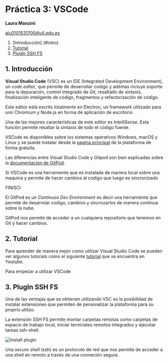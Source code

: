 # Práctica 3: VSCode

**Laura Manzini**

alu0101531700@ull.edu.es 

1. [Introducción] (#intro)
2. [Tutorial](#tutorial)
3. [PlugIn SSH FS](#plugin)

<a name = "intro"><a> 
## 1. Introducción

**Visual Studio Code** (VSC) es un IDE (Integrated Development Environment), un *code editor*, que permite de desarrollar codigo y adémas incluye soporte para la depuración, control integrado de Git, resaltado de sintaxis, finalización inteligente de código, fragmentos y refactorización de código.

Este editor está escrito totalmente en Electron, un framework utilizado para unir Chromium y Node.js en forma de aplicación de escritorio.

Una de las mejores características de este editor es *IntelliSense*. Esta función permite resaltar la sintaxis de todo el código fuente.

VSCode es disponibles sobre los sistemas operativos Windows, macOS y Linux y se puede instalar desde la [pagína principal](https://code.visualstudio.com/download) de la plataforma de forma gratuita.

Las diferencias entre Visual Studio Code y Gitpod son bien explicadas sobre la [documentación de GitPod](https://www.gitpod.io/blog/visual-studio-online-vs-gitpod).

Si VSCode es una herramiente que es instalada de manera local sobre una maquina y permite de hacer cambios al codigo que luego es sincronizado 

FINISCI

El GitPod es un *Continuos Dev Environment* es decir una herramienta que permite de desarrolar codigo,  cambios y sincrozarlos de manera continua sobre la nube.

GitPod nos permite de acceder a un cualquiera repositorio que tenemos en Git y hacer cambios. 

<a name = "tutorial"><a> 
## 2. Tutorial

Para aprender de manera mejor como utilizar Visual Studio Code se pueden ver algunos tutorials como el siguiente [tutorial](https://www.youtube.com/watch?v=VqCgcpAypFQ&ab_channel=Academind) que se encuentra en Youtube.

Para empezar a utilizar VSCode 

<a name = "plugin"><a> 
## 3. PlugIn SSH FS

Una de las ventajas que se obtienen utilizando VSC es la posibilidad de instalar extensiones que permiten de personalizar la plataforma para su proprio utilizo. 

La extensión SSH FS permite montar carpetas remotas como carpetas de espacio de trabajo local, iniciar terminales remotos integrados y ejecutar tareas ssh-shell.

![Install plugin](Img1_plugin)

Una *secure shell* (ssh) es un protocolo de red que nos permite de acceder a una shell en remoto a través de una conneción segura.
